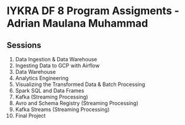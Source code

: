 # IYKRA DF 8 Program Assigments - Adrian Maulana Muhammad
## Sessions
1. Data Ingestion & Data Warehouse
2. Ingesting Data to GCP with Airflow
3. Data Warehouse
4. Analytics Engineering
5. Visualizing the Transformed Data & Batch Processing
6. Spark SQL and Data Frames
7. Kafka (Streaming Processing)
8. Avro and Schema Registry (Streaming Processing)
9. Kafka Streams (Streaming Processing)
10. Final Project
